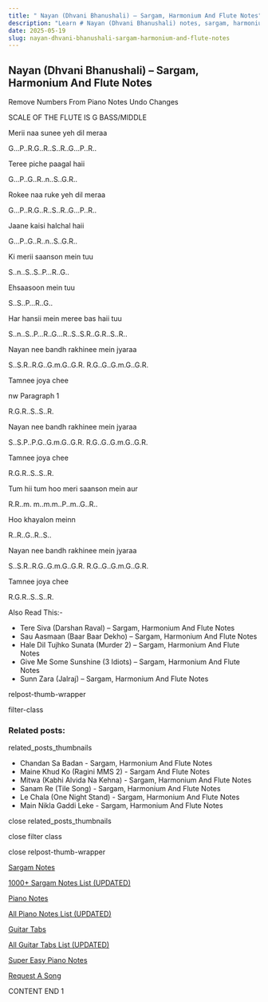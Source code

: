 ```yaml
---
title: " Nayan (Dhvani Bhanushali) – Sargam, Harmonium And Flute Notes"
description: "Learn # Nayan (Dhvani Bhanushali) notes, sargam, harmonium notations and flute notes. Easy step-by-step tutorial for beginners."
date: 2025-05-19
slug: nayan-dhvani-bhanushali-sargam-harmonium-and-flute-notes
---
```


## Nayan (Dhvani Bhanushali) – Sargam, Harmonium And Flute Notes

Remove Numbers From Piano Notes
Undo Changes

SCALE OF THE FLUTE IS G BASS/MIDDLE

Merii naa sunee yeh dil meraa

G…P..R.G..R..S..R..G…P..R..

Teree piche paagal haii

G…P..G..R..n..S..G.R..

Rokee naa ruke yeh dil meraa

G…P..R.G..R..S..R..G…P..R..

Jaane kaisi halchal haii

G…P..G..R..n..S..G.R..

Ki merii saanson mein tuu

S..n..S..S..P…R..G..

Ehsaasoon mein tuu

S..S..P…R..G..

Har hansii mein meree bas haii tuu

S..n..S..P…R..G…R..S..S.R..G.R..S..R..

Nayan nee bandh rakhinee mein jyaraa

S..S.R..R.G..G.m.G..G.R. R.G..G..G.m.G..G.R.

Tamnee joya chee

nw Paragraph 1

R.G.R..S..S..R.

Nayan nee bandh rakhinee mein jyaraa

S..S.P..P.G..G.m.G..G.R. R.G..G..G.m.G..G.R.

Tamnee joya chee

R.G.R..S..S..R.

Tum hii tum hoo meri saanson mein aur

R.R..m. m..m.m..P..m..G..R..

Hoo khayalon meinn

R..R..G..R..S..

Nayan nee bandh rakhinee mein jyaraa

S..S.R..R.G..G.m.G..G.R. R.G..G..G.m.G..G.R.

Tamnee joya chee

R.G.R..S..S..R.

Also Read This:-

- Tere Siva (Darshan Raval) – Sargam, Harmonium And Flute Notes
- Sau Aasmaan (Baar Baar Dekho) – Sargam, Harmonium And Flute Notes
- Hale Dil Tujhko Sunata (Murder 2) – Sargam, Harmonium And Flute Notes
- Give Me Some Sunshine (3 Idiots) – Sargam, Harmonium And Flute Notes
- Sunn Zara (Jalraj) – Sargam, Harmonium And Flute Notes

relpost-thumb-wrapper

filter-class

### Related posts:

related_posts_thumbnails

- Chandan Sa Badan - Sargam, Harmonium And Flute Notes
- Maine Khud Ko (Ragini MMS 2) - Sargam And Flute Notes
- Mitwa (Kabhi Alvida Na Kehna) - Sargam, Harmonium And Flute Notes
- Sanam Re (Tile Song) - Sargam, Harmonium And Flute Notes
- Le Chala (One Night Stand) - Sargam, Harmonium And Flute Notes
- Main Nikla Gaddi Leke - Sargam, Harmonium And Flute Notes

close related_posts_thumbnails

close filter class

close relpost-thumb-wrapper

[Sargam Notes](/sargam-notes.html)

[1000+ Sargam Notes List (UPDATED)](/all-songs-list-sargam-notes.html)

[Piano Notes](/piano-notes.html)

[All Piano Notes List (UPDATED)](/all-songs-list-piano-notes.html)

[Guitar Tabs](/guitar-tabs.html)

[All Guitar Tabs List (UPDATED)](/all-songs-list-guitar-tabs.html)

[Super Easy Piano Notes](https://studywall.in/)

[Request A Song](/request-a-song.html)

CONTENT END 1

